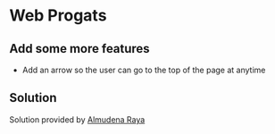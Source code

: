 # Web Progats

## Add some more features

- Add an arrow so the user can go to the top of the page at anytime

## Solution

Solution provided by [Almudena Raya](https://github.com/rayaalmudena/WebProgatsStarter-CreateElements)
